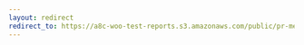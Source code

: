 ```yaml
---
layout: redirect
redirect_to: https://a8c-woo-test-reports.s3.amazonaws.com/public/pr-merge/38680/api/index.html
---
```

